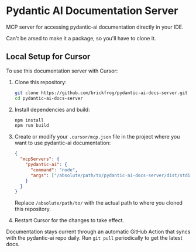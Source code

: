 # Pydantic AI Documentation Server

MCP server for accessing pydantic-ai documentation directly in your IDE.

Can't be arsed to make it a package, so you'll have to clone it.

## Local Setup for Cursor

To use this documentation server with Cursor:

1. Clone this repository:
   ```bash
   git clone https://github.com/brickfrog/pydantic-ai-docs-server.git
   cd pydantic-ai-docs-server
   ```

2. Install dependencies and build:
   ```bash
   npm install
   npm run build
   ```

3. Create or modify your `.cursor/mcp.json` file in the project where you want to use pydantic-ai documentation:
   ```json
   {
     "mcpServers": {
       "pydantic-ai": {
         "command": "node",
         "args": ["/absolute/path/to/pydantic-ai-docs-server/dist/stdio.js"]
       }
     }
   }
   ```
   
   Replace `/absolute/path/to/` with the actual path to where you cloned this repository.

4. Restart Cursor for the changes to take effect.

Documentation stays current through an automatic GitHub Action that syncs with the pydantic-ai repo daily. Run `git pull` periodically to get the latest docs. 